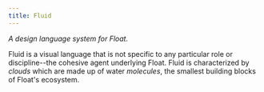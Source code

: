 ```yaml
---
title: Fluid
---
```


*A design language system for Float.*

Fluid is a visual language that is not specific to any particular role or discipline--the cohesive agent underlying Float. Fluid is characterized by *clouds* which are made up of water *molecules*, the smallest building blocks of Float's ecosystem.